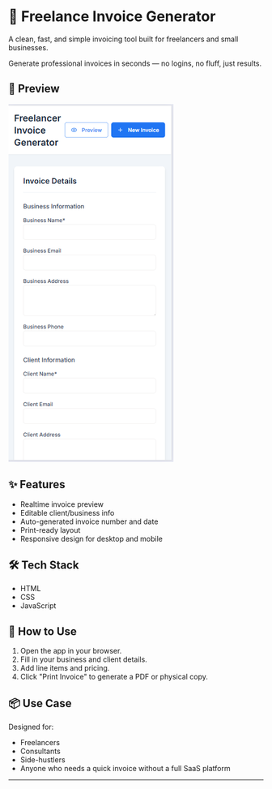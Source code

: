 # 🧾 Freelance Invoice Generator

A clean, fast, and simple invoicing tool built for freelancers and small businesses.

Generate professional invoices in seconds — no logins, no fluff, just results.

## 📸 Preview

![Web View](./mobile.png)

## ✨ Features

- Realtime invoice preview
- Editable client/business info
- Auto-generated invoice number and date
- Print-ready layout
- Responsive design for desktop and mobile

## 🛠️ Tech Stack

- HTML
- CSS
- JavaScript

## 🚀 How to Use

1. Open the app in your browser.
2. Fill in your business and client details.
3. Add line items and pricing.
4. Click "Print Invoice" to generate a PDF or physical copy.

## 📦 Use Case

Designed for:
- Freelancers
- Consultants
- Side-hustlers
- Anyone who needs a quick invoice without a full SaaS platform

---


